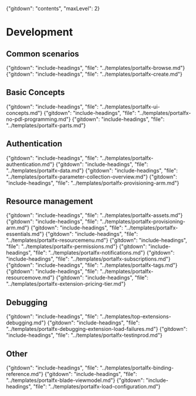 {"gitdown": "contents", "maxLevel": 2}
<!--When documents are deprecated,they are commented out of this index. -->
# Development

<!--
## Getting Started

  gitdown": "include-headings", "file": "../templates/portalfx-howitworks.md"}

{"gitdown": "include-headings", "file": "../templates/portalfx-creating-extensions.md"}
{"gitdown": "include-headings", "file": "../templates/portalfx-sample-extensions.md"}
-->

## Common scenarios
{"gitdown": "include-headings", "file": "../templates/portalfx-browse.md"}
{"gitdown": "include-headings", "file": "../templates/portalfx-create.md"}

## Basic Concepts
{"gitdown": "include-headings", "file": "../templates/portalfx-ui-concepts.md"}
{"gitdown": "include-headings", "file": "../templates/portalfx-no-pdl-programming.md"}
{"gitdown": "include-headings", "file": "../templates/portalfx-parts.md"}
<!--
{"gitdown": "include-headings", "file": "../templates/portalfx-blades.md"}
-->

<!--
  gitdown": "include-headings", "file": "../templates/top-extensions-forms.md"}

  gitdown": "include-headings", "file": "../templates/portalfx-controls.md"}
-->

## Authentication
{"gitdown": "include-headings", "file": "../templates/portalfx-authentication.md"}
{"gitdown": "include-headings", "file": "../templates/portalfx-data.md"}
{"gitdown": "include-headings", "file": "../templates/portalfx-parameter-collection-overview.md"}
{"gitdown": "include-headings", "file": "../templates/portalfx-provisioning-arm.md"}

## Resource management
{"gitdown": "include-headings", "file": "../templates/portalfx-assets.md"}
{"gitdown": "include-headings", "file": "../templates/portalfx-provisioning-arm.md"}
{"gitdown": "include-headings", "file": "../templates/portalfx-essentials.md"}
{"gitdown": "include-headings", "file": "../templates/portalfx-resourcemenu.md"}
{"gitdown": "include-headings", "file": "../templates/portalfx-permissions.md"}
{"gitdown": "include-headings", "file": "../templates/portalfx-notifications.md"}
{"gitdown": "include-headings", "file": "../templates/portalfx-subscriptions.md"}
{"gitdown": "include-headings", "file": "../templates/portalfx-tags.md"}
{"gitdown": "include-headings", "file": "../templates/portalfx-resourcemove.md"}
{"gitdown": "include-headings", "file": "../templates/portalfx-extension-pricing-tier.md"}

## Debugging
{"gitdown": "include-headings", "file": "../templates/top-extensions-debugging.md"}
{"gitdown": "include-headings", "file": "../templates/portalfx-debugging-extension-load-failures.md"}
{"gitdown": "include-headings", "file": "../templates/portalfx-testinprod.md"}

## Other
{"gitdown": "include-headings", "file": "../templates/portalfx-binding-reference.md"}
{"gitdown": "include-headings", "file": "../templates/portalfx-blade-viewmodel.md"}
{"gitdown": "include-headings", "file": "../templates/portalfx-load-configuration.md"}

